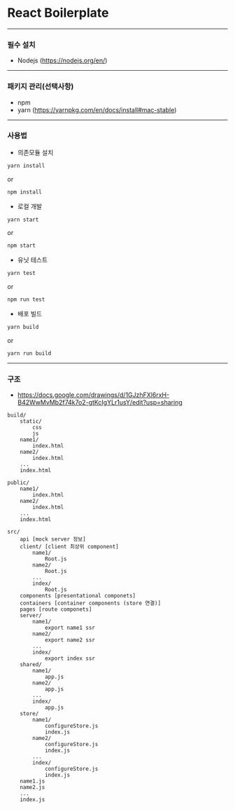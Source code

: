 React Boilerplate
=================

---

### 필수 설치
- Nodejs (https://nodejs.org/en/)

---

### 패키지 관리(선택사항)
- npm
- yarn (https://yarnpkg.com/en/docs/install#mac-stable)

---

### 사용법
- 의존모듈 설치
```sh
yarn install
```
or
```sh
npm install
```
- 로컬 개발
```sh
yarn start
```
or
```sh
npm start
```
- 유닛 테스트
```sh
yarn test
```
or
```sh
npm run test
```
- 배포 빌드
```sh
yarn build
```
or
```sh
yarn run build
```

---

### 구조
- https://docs.google.com/drawings/d/1GJzhFXl6rxH-B42WwMvMb2f74k7o2-gtKcIgYLr1usY/edit?usp=sharing
```
build/
    static/
        css
        js
    name1/
        index.html
    name2/
        index.html
    ...
    index.html

public/
    name1/
        index.html
    name2/
        index.html
    ...
    index.html

src/
    api [mock server 정보]
    client/ [client 최상위 component]
        name1/
            Root.js
        name2/
            Root.js
        ...
        index/
            Root.js
    components [presentational componets]
    containers [container components (store 연결)]
    pages [route componets]
    server/
        name1/
            export name1 ssr
        name2/
            export name2 ssr
        ...
        index/
            export index ssr
    shared/
        name1/
            app.js
        name2/
            app.js
        ...
        index/
            app.js
    store/
        name1/
            configureStore.js
            index.js
        name2/
            configureStore.js
            index.js
        ...
        index/
            configureStore.js
            index.js
    name1.js
    name2.js
    ...
    index.js
```
